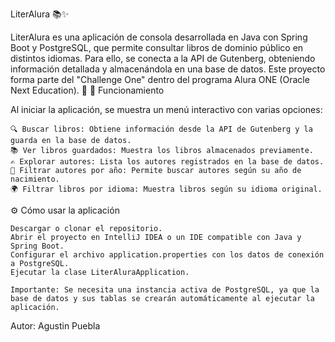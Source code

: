 LiterAlura 📚✨

LiterAlura es una aplicación de consola desarrollada en Java con Spring Boot y PostgreSQL, que permite consultar libros de dominio público en distintos idiomas. Para ello, se conecta a la API de Gutenberg, obteniendo información detallada y almacenándola en una base de datos. Este proyecto forma parte del "Challenge One" dentro del programa Alura ONE (Oracle Next Education). 🚀
📖 Funcionamiento

Al iniciar la aplicación, se muestra un menú interactivo con varias opciones:

    🔍 Buscar libros: Obtiene información desde la API de Gutenberg y la guarda en la base de datos.
    📚 Ver libros guardados: Muestra los libros almacenados previamente.
    ✍ Explorar autores: Lista los autores registrados en la base de datos.
    📅 Filtrar autores por año: Permite buscar autores según su año de nacimiento.
    🌍 Filtrar libros por idioma: Muestra libros según su idioma original.

⚙️ Cómo usar la aplicación

    Descargar o clonar el repositorio.
    Abrir el proyecto en IntelliJ IDEA o un IDE compatible con Java y Spring Boot.
    Configurar el archivo application.properties con los datos de conexión a PostgreSQL.
    Ejecutar la clase LiterAluraApplication.

    Importante: Se necesita una instancia activa de PostgreSQL, ya que la base de datos y sus tablas se crearán automáticamente al ejecutar la aplicación.


Autor: Agustin Puebla
